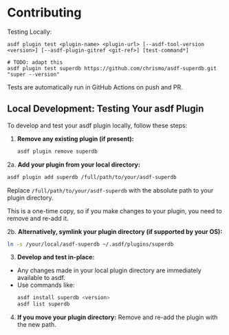 # Contributing

Testing Locally:

```shell
asdf plugin test <plugin-name> <plugin-url> [--asdf-tool-version <version>] [--asdf-plugin-gitref <git-ref>] [test-command*]

# TODO: adapt this
asdf plugin test superdb https://github.com/chrismo/asdf-superdb.git "super --version"
```

Tests are automatically run in GitHub Actions on push and PR.

## Local Development: Testing Your asdf Plugin

To develop and test your asdf plugin locally, follow these steps:

1. **Remove any existing plugin (if present):**
   ```bash
   asdf plugin remove superdb
   ```

2a. **Add your plugin from your local directory:**
   ```bash
   asdf plugin add superdb /full/path/to/your/asdf-superdb
   ```
   Replace `/full/path/to/your/asdf-superdb` with the absolute path to your plugin directory.

   This is a one-time copy, so if you make changes to your plugin, you need to remove and re-add it.

2b. **Alternatively, symlink your plugin directory (if supported by your OS):**
   ```bash
   ln -s /your/local/asdf-superdb ~/.asdf/plugins/superdb
   ```

3. **Develop and test in-place:**
  - Any changes made in your local plugin directory are immediately available to asdf.
  - Use commands like:
    ```bash
    asdf install superdb <version>
    asdf list superdb
    ```

4. **If you move your plugin directory:**
   Remove and re-add the plugin with the new path.
